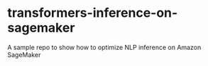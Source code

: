 # transformers-inference-on-sagemaker
A sample repo to show how to optimize NLP inference on Amazon SageMaker
